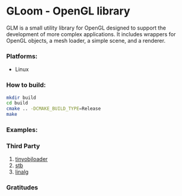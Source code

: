 # GLoom - OpenGL library

GLM is a small utility library for OpenGL designed to support the development of more complex applications. It includes wrappers for OpenGL objects, a mesh loader, a simple scene, and a renderer.

### Platforms:

* Linux

### How to build:

```bash
mkdir build
cd build
cmake .. -DCMAKE_BUILD_TYPE=Release
make
```

### Examples:

### Third Party 

1. [tinyobjloader](https://github.com/tinyobjloader/tinyobjloader)
2. [stb](https://github.com/nothings/stb)
3. [linalg](https://github.com/sgorsten/linalg)

### Gratitudes


